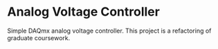 # Analog Voltage Controller

Simple DAQmx analog voltage controller.
This project is a refactoring of graduate coursework.

